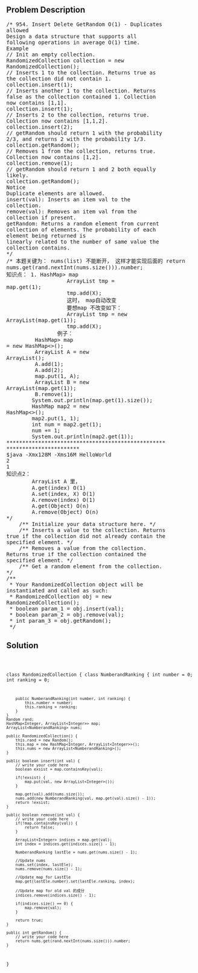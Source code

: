 <!--
<style>
  body { font-family: Arial, sans-serif; }
  .container { max-width: 100%; margin: 0 auto; padding: 10px; }
  .comment-block { max-width: 30%; background-color: #f9f9f9; padding: 10px; border-left: 5px solid #ccc; overflow-wrap: break-word; white-space: pre-wrap; }
  .code-block { background-color: #f4f4f4; padding: 10px; border: 1px solid #ddd; overflow-wrap: break-word; white-space: pre-wrap; }
</style>
-->

<div class='container'>
<h2>Problem Description</h2>
<div class='comment-block'>
<pre>
/* 954. Insert Delete GetRandom O(1) - Duplicates
allowed
Design a data structure that supports all
following operations in average O(1) time.
Example
// Init an empty collection.
RandomizedCollection collection = new
RandomizedCollection();
// Inserts 1 to the collection. Returns true as
the collection did not contain 1.
collection.insert(1);
// Inserts another 1 to the collection. Returns
false as the collection contained 1. Collection
now contains [1,1].
collection.insert(1);
// Inserts 2 to the collection, returns true.
Collection now contains [1,1,2].
collection.insert(2);
// getRandom should return 1 with the probability
2/3, and returns 2 with the probability 1/3.
collection.getRandom();
// Removes 1 from the collection, returns true.
Collection now contains [1,2].
collection.remove(1);
// getRandom should return 1 and 2 both equally
likely.
collection.getRandom();
Notice
Duplicate elements are allowed.
insert(val): Inserts an item val to the
collection.
remove(val): Removes an item val from the
collection if present.
getRandom: Returns a random element from current
collection of elements. The probability of each
element being returned is
linearly related to the number of same value the
collection contains.
*/
/* 本题关键为： nums(list) 不能断开， 这样才能实现后面的 return
nums.get(rand.nextInt(nums.size())).number;
知识点： 1. HashMap<Integer, ArrayList<Integer>> map
                   ArrayList<Integer> tmp =
map.get(1);
                   tmp.add(X);
                   这时， map自动改变
                   要想map 不改变如下：
                   ArrayList<Integer> tmp = new
ArrayList<Integer>(map.get(1));
                   tmp.add(X);
                例子：
         HashMap<Integer, ArrayList<Integer>> map
= new HashMap<>();
         ArrayList<Integer> A = new
ArrayList<Integer>();
         A.add(1);
         A.add(2);
         map.put(1, A);
         ArrayList<Integer> B = new
ArrayList<Integer>(map.get(1));
         B.remove(1);
        System.out.println(map.get(1).size());
        HashMap<Integer, Integer> map2 = new
HashMap<>();
        map2.put(1, 1);
        int num = map2.get(1);
        num += 1;
        System.out.println(map2.get(1));
**************************************************
***********************
$java -Xmx128M -Xms16M HelloWorld
2
1
知识点2：
        ArrayList A 里，
        A.get(index) O(1)
        A.set(index, X) O(1)
        A.remove(index) O(1)
        A.get(Object) O(n)
        A.remove(Object) O(n)
*/
    /** Initialize your data structure here. */
    /** Inserts a value to the collection. Returns
true if the collection did not already contain the
specified element. */
    /** Removes a value from the collection.
Returns true if the collection contained the
specified element. */
    /** Get a random element from the collection.
*/
/**
 * Your RandomizedCollection object will be
instantiated and called as such:
 * RandomizedCollection obj = new
RandomizedCollection();
 * boolean param_1 = obj.insert(val);
 * boolean param_2 = obj.remove(val);
 * int param_3 = obj.getRandom();
 */
</pre>
</div>

<h2>Solution</h2>
<div class='code-block'>
<pre><code class='language-java'>

class RandomizedCollection {
    class NumberandRanking {
        int number = 0;
        int ranking = 0;
        
        public NumberandRanking(int number, int ranking) {
            this.number = number;
            this.ranking = ranking;
        }
    }
    Random rand;
    HashMap<Integer, ArrayList<Integer>> map;
    ArrayList<NumberandRanking> nums;

    public RandomizedCollection() {
        this.rand = new Random();
        this.map = new HashMap<Integer, ArrayList<Integer>>();
        this.nums = new ArrayList<NumberandRanking>();
    }
    
    public boolean insert(int val) {
        // write your code here
        boolean exsist = map.containsKey(val);

        if(!exsist) {
            map.put(val, new ArrayList<Integer>());
        }
        
        map.get(val).add(nums.size());
        nums.add(new NumberandRanking(val, map.get(val).size() - 1));
        return !exsist;
    }
    
    public boolean remove(int val) {
        // write your code here
        if(!map.containsKey(val)) {
            return false;
        }
        
        ArrayList<Integer> indices = map.get(val);
        int index = indices.get(indices.size() - 1);
    
        NumberandRanking lastEle = nums.get(nums.size() - 1);
        
        //Update nums
        nums.set(index, lastEle);
        nums.remove(nums.size() - 1);
        
        //Update map for LastEle
        map.get(lastEle.number).set(lastEle.ranking, index);
        
        //Update map for old val 的成分
        indices.remove(indices.size() - 1);
        
        if(indices.size() == 0) {
            map.remove(val);
        }
        
        return true;
    }
    
    public int getRandom() {
        // write your code here
        return nums.get(rand.nextInt(nums.size())).number;
    }
}

</code></pre>
</div>
</div>
